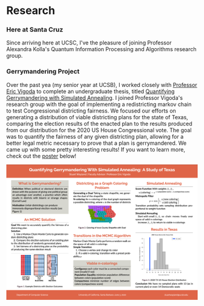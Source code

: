 
# Research

### Here at Santa Cruz

Since arriving here at UCSC, I've the pleasure of joining Professor Alexandra Kolla's Quantum Information Processing and Algorithms research group. 

### Gerrymandering Project 

Over the past yea (my senior year at UCSB), I worked closely with [Professor Eric Vigoda](https://sites.cs.ucsb.edu/~vigoda/) to complete an undergraduate thesis, titled [Quantifying Gerrymandering with Simulated Annealing](https://arxiv.org/abs/2209.00624). I joined Professor Vigoda's research group with the goal of implementing a redistricting markov chain to test Congressional districting fairness. We focused our efforts on generating a distribution of viable districting plans for the state of Texas, comparing the election results of the enacted plan to the results produced from our distribution for the 2020 US House Congressional vote. The goal was to quantify the fairness of any given districting plan, allowing for a better legal metric necessary to prove that a plan is gerrymandered. We came up with some pretty interesting results! If you want to learn more, check out the [poster](./Gerrymandering_poster.pdf) below! 

![](./poster.png)

